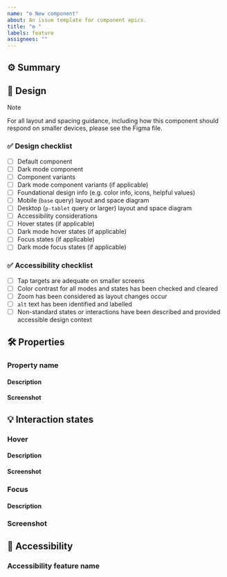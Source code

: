```yaml
---
name: "⚙️ New component"
about: An issue template for component epics.
title: "⚙️ "
labels: feature
assignees: ""
---
```


## ⚙️ Summary

<!-- Purpose and description. -->

## 🎨 Design

<!--
Include the author of the linked design file's name (or even better, their `@githubUsername`) for future reference.
 -->

<!-- Include a link to the design file (if it exists). -->

> [!NOTE]  
> For all layout and spacing guidance, including how this component should respond on smaller devices, please see the Figma file.

### ✅ Design checklist

- [ ] Default component
- [ ] Dark mode component
- [ ] Component variants
- [ ] Dark mode component variants (if applicable)
- [ ] Foundational design info (e.g. color info, icons, helpful values)
- [ ] Mobile (`base` query) layout and space diagram
- [ ] Desktop (`p-tablet` query or larger) layout and space diagram
- [ ] Accessibility considerations
- [ ] Hover states (if applicable)
- [ ] Dark mode hover states (if applicable)
- [ ] Focus states (if applicable)
- [ ] Dark mode focus states (if applicable)

### ✅ Accessibility checklist

- [ ] Tap targets are adequate on smaller screens
- [ ] Color contrast for all modes and states has been checked and cleared
- [ ] Zoom has been considered as layout changes occur
- [ ] `alt` text has been identified and labelled
- [ ] Non-standard states or interactions have been described and provided accessible design context

## 🛠️ Properties

### Property name

#### Description

<!-- Property description. -->

#### Screenshot

<!-- Property screenshot(s). -->

## 💡 Interaction states

<!-- Summary of interaction states. -->

### Hover

#### Description

<!-- Hover state description. -->

#### Screenshot

<!-- Hover state screenshot. -->

### Focus

#### Description

<!-- Focus state description. -->

### Screenshot

<!-- Focus state screenshot. -->

## 🥰 Accessibility

### Accessibility feature name

<!-- Feature description. -->
